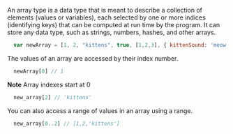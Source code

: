 
An array type is a data type that is meant to describe a collection of elements (values or variables), each selected by one or more indices (identifying keys) that can be computed at run time by the program. It can store any data type, such as strings, numbers, hashes, and other arrays.

```js
  var newArray = [1, 2, "kittens", true, [1,2,3], { kittenSound: 'meow'}]
```

The values of an array are accessed by their index number.

```js
  newArray[0] // 1
```

**Note** Array indexes start at 0

```js
  new_array[2] // 'kittens'
```

You can also access a range of values in an array using a range.

```js
  new_array[0..2] // [1,2,'kittens']
```